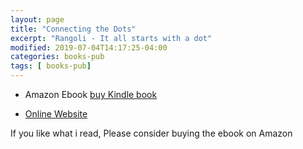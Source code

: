 ```yaml
---
layout: page
title: "Connecting the Dots"
excerpt: "Rangoli - It all starts with a dot"
modified: 2019-07-04T14:17:25-04:00
categories: books-pub
tags: [ books-pub]
---
```


* Amazon Ebook [buy Kindle book](https://amzn.to/2FRIt9b)

*  [Online Website](https://connetingthedots.com/)

If you like what i read, Please consider buying the ebook on Amazon
